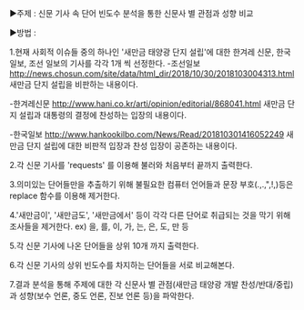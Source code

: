 ▶주제 : 신문 기사 속 단어 빈도수 분석을 통한 신문사 별 관점과 성향 비교

▶방법 :

1.현재 사회적 이슈들 중의 하나인 '새만금 태양광 단지 설립'에 대한 한겨레 신문, 한국 일보, 조선 일보의 기사를 각각 1개 씩 선정한다.
-조선일보 http://news.chosun.com/site/data/html_dir/2018/10/30/2018103004313.html 
 새만금 단지 설립을 비판하는 내용이다.

-한겨레신문 http://www.hani.co.kr/arti/opinion/editorial/868041.html
 새만금 단지 설립과 대통령의 결정에 찬성하는 입장의 내용이다. 

-한국일보 http://www.hankookilbo.com/News/Read/201810301416052249
 새만금 단지 설립에 대한 비판적 입장과 찬성 입장이 공존하는 내용이다.

2.각 신문 기사를 'requests' 를 이용해 불러와 처음부터 끝까지 출력한다.

3.의미있는 단어들만을 추출하기 위해 불필요한 컴퓨터 언어들과 문장 부호(.,.,",!,)등은 replace 함수를 이용해 제거한다.

4.'새만금이', '새만금도', '새만금에서' 등이 각각 다른 단어로 취급되는 것을 막기 위해 조사들을 제거한다. ex) 을, 를, 이, 가, 는, 은, 도, 만 등

5.각 신문 기사에 나온 단어들을 상위 10개 까지 출력한다.

6.각 신문 기사의 상위 빈도수를 차지하는 단어들을 서로 비교해본다.

7.결과 분석을 통해 주제에 대한 각 신문사 별 관점(새만금 태양광 개발 찬성/반대/중립)과 성향(보수 언론, 중도 언론, 진보 언론 등)을 파악한다.

